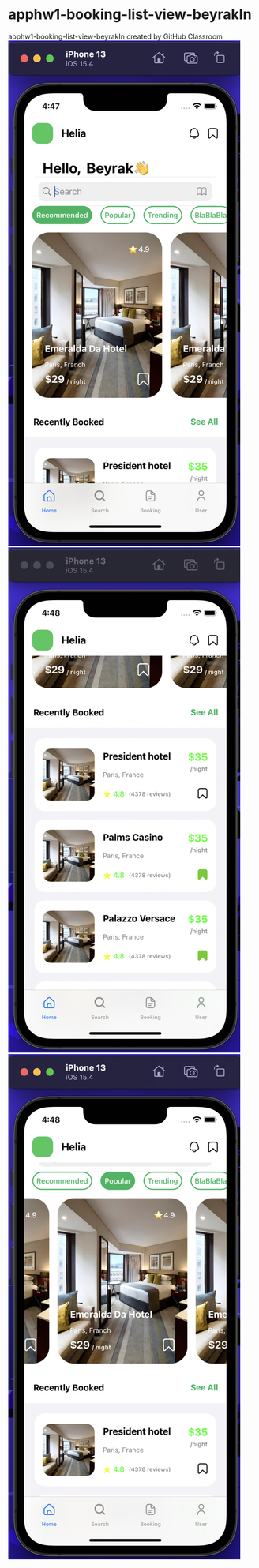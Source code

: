 # apphw1-booking-list-view-beyrakIn
apphw1-booking-list-view-beyrakIn created by GitHub Classroom
![Image](/image/image1.png)
![Image](/image/image2.png)
![Image](/image/image3.png)
